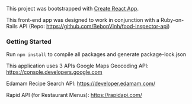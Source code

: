 This project was bootstrapped with [Create React App](https://github.com/facebook/create-react-app).

This front-end app was designed to work in conjunction with a Ruby-on-Rails API (Repo: https://github.com/BebopVinh/food-inspector-api)

### Getting Started

Run `npm install` to compile all packages and generate package-lock.json

This application uses 3 APIs
Google Maps Geocoding API: https://console.developers.google.com

Edamam Recipe Search API: https://developer.edamam.com/

Rapid API (for Restaurant Menus): https://rapidapi.com/
